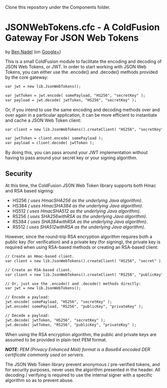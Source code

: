 Clone this repository under the Components folder.


# JSONWebTokens.cfc - A ColdFusion Gateway For JSON Web Tokens

by [Ben Nadel][1] (on [Google+][2])

This is a small ColdFusion module to facilitate the encoding and decoding of JSON Web 
Tokens, or JWT. In order to start working with JSON Web Tokens, you can either use the
.encode() and .decode() methods provided by the core gateway:

```cfc
var jwt = new lib.JsonWebTokens();

var jwtToken = jwt.encode( somePayload, "HS256", "secretKey" );
var payload = jwt.decode( jwtToken, "HS256", "secretKey" );
```

Or, if you intend to use the same encoding and decoding methods over and over again in
a particular application, it can be more efficient to instantiate and cache a JSON Web 
Token client:

```cfc
var client = new lib.JsonWebTokens().createClient( "HS256", "secretKey" );

var jwtToken = client.encode( somePayload );
var payload = client.decode( jwtToken );
```

By doing this, you can pass around your JWT implementation without having to pass around
your secret key or your signing algorithm. 

## Security

At this time, the ColdFusion JSON Web Token library supports both Hmac and RSA based 
signing:

* HS256 _( uses HmacSHA256 as the underlying Java algorithm)_.
* HS384 _( uses HmacSHA384 as the underlying Java algorithm)_.
* HS512 _( uses HmacSHA512 as the underlying Java algorithm)_.
* RS256 _( uses SHA256withRSA as the underlying Java algorithm)_.
* RS384 _( uses SHA384withRSA as the underlying Java algorithm)_.
* RS512 _( uses SHA512withRSA as the underlying Java algorithm)_.

However, since the round-trip RSA encryption algorithm requires both a public
key (for verification) and a private key (for signing), the private key is required when
using RSA-based methods or creating an RSA-based client:

```cfc
// Create an Hmac-based client.
var client = new lib.JsonWebTokens().createClient( "HS256", "secret" );

// Create an RSA-based client.
var client = new lib.JsonWebTokens().createClient( "RS256", "publicKey", "privateKey" );

// Or, just use the .encode() and .decode() methods directly:
var jwt = new lib.JsonWebTokens();

// Encode a payload:
jwt.encode( somePayload, "HS256", "secretKey" );
jwt.encode( somePayload, "RS256", "publicKey", "privateKey" );

// Decode a payload:
jwt.decode( jwtToken, "HS256", "secretKey" );
jwt.decode( jwtToken, "RS256", "publicKey", "privateKey" );
```

When using the RSA encryption algorithm, the public and private keys are assumed to be
provided in plain-text PEM format.

_**NOTE**: PEM (Privacy Enhanced Mail) format is a Base64 encoded DER certificate commonly 
used on servers._

The JSON Web Token library prevent anonymous / pre-verified tokens, and for security 
purposes, never uses the algorithm presented in the header. All decoding / verifying is
required to use the internal signer with a specific algorithm so as to prevent abuse.


[1]: http://www.bennadel.com
[2]: https://plus.google.com/108976367067760160494?rel=author
